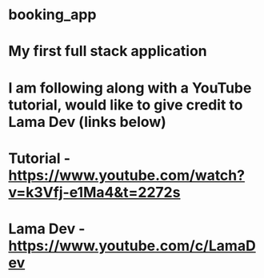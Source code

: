 # booking_app
# My first full stack application
# I am following along with a YouTube tutorial, would like to give credit to Lama Dev (links below)
# Tutorial -  https://www.youtube.com/watch?v=k3Vfj-e1Ma4&t=2272s
# Lama Dev - https://www.youtube.com/c/LamaDev
